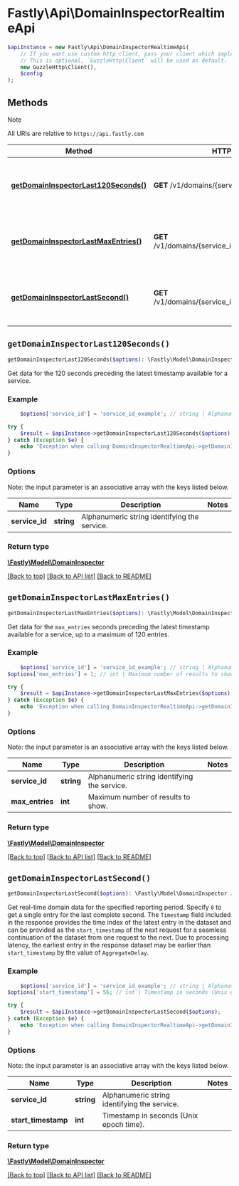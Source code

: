 # Fastly\Api\DomainInspectorRealtimeApi


```php
$apiInstance = new Fastly\Api\DomainInspectorRealtimeApi(
    // If you want use custom http client, pass your client which implements `GuzzleHttp\ClientInterface`.
    // This is optional, `GuzzleHttp\Client` will be used as default.
    new GuzzleHttp\Client(),
    $config
);
```

## Methods

> [!NOTE]
> All URIs are relative to `https://api.fastly.com`

Method | HTTP request | Description
------ | ------------ | -----------
[**getDomainInspectorLast120Seconds()**](DomainInspectorRealtimeApi.md#getDomainInspectorLast120Seconds) | **GET** /v1/domains/{service_id}/ts/h | Get real-time domain data for the last 120 seconds
[**getDomainInspectorLastMaxEntries()**](DomainInspectorRealtimeApi.md#getDomainInspectorLastMaxEntries) | **GET** /v1/domains/{service_id}/ts/h/limit/{max_entries} | Get a limited number of real-time domain data entries
[**getDomainInspectorLastSecond()**](DomainInspectorRealtimeApi.md#getDomainInspectorLastSecond) | **GET** /v1/domains/{service_id}/ts/{start_timestamp} | Get real-time domain data from a specified time


## `getDomainInspectorLast120Seconds()`

```php
getDomainInspectorLast120Seconds($options): \Fastly\Model\DomainInspector // Get real-time domain data for the last 120 seconds
```

Get data for the 120 seconds preceding the latest timestamp available for a service.

### Example
```php
    $options['service_id'] = 'service_id_example'; // string | Alphanumeric string identifying the service.

try {
    $result = $apiInstance->getDomainInspectorLast120Seconds($options);
} catch (Exception $e) {
    echo 'Exception when calling DomainInspectorRealtimeApi->getDomainInspectorLast120Seconds: ', $e->getMessage(), PHP_EOL;
}
```

### Options

Note: the input parameter is an associative array with the keys listed below.

Name | Type | Description  | Notes
------------- | ------------- | ------------- | -------------
**service_id** | **string** | Alphanumeric string identifying the service. |

### Return type

[**\Fastly\Model\DomainInspector**](../Model/DomainInspector.md)

[[Back to top]](#) [[Back to API list]](../../README.md#endpoints)
[[Back to README]](../../README.md)

## `getDomainInspectorLastMaxEntries()`

```php
getDomainInspectorLastMaxEntries($options): \Fastly\Model\DomainInspector // Get a limited number of real-time domain data entries
```

Get data for the `max_entries` seconds preceding the latest timestamp available for a service, up to a maximum of 120 entries.

### Example
```php
    $options['service_id'] = 'service_id_example'; // string | Alphanumeric string identifying the service.
$options['max_entries'] = 1; // int | Maximum number of results to show.

try {
    $result = $apiInstance->getDomainInspectorLastMaxEntries($options);
} catch (Exception $e) {
    echo 'Exception when calling DomainInspectorRealtimeApi->getDomainInspectorLastMaxEntries: ', $e->getMessage(), PHP_EOL;
}
```

### Options

Note: the input parameter is an associative array with the keys listed below.

Name | Type | Description  | Notes
------------- | ------------- | ------------- | -------------
**service_id** | **string** | Alphanumeric string identifying the service. |
**max_entries** | **int** | Maximum number of results to show. |

### Return type

[**\Fastly\Model\DomainInspector**](../Model/DomainInspector.md)

[[Back to top]](#) [[Back to API list]](../../README.md#endpoints)
[[Back to README]](../../README.md)

## `getDomainInspectorLastSecond()`

```php
getDomainInspectorLastSecond($options): \Fastly\Model\DomainInspector // Get real-time domain data from a specified time
```

Get real-time domain data for the specified reporting period. Specify `0` to get a single entry for the last complete second. The `Timestamp` field included in the response provides the time index of the latest entry in the dataset and can be provided as the `start_timestamp` of the next request for a seamless continuation of the dataset from one request to the next. Due to processing latency, the earliest entry in the response dataset may be earlier than `start_timestamp` by the value of `AggregateDelay`.

### Example
```php
    $options['service_id'] = 'service_id_example'; // string | Alphanumeric string identifying the service.
$options['start_timestamp'] = 56; // int | Timestamp in seconds (Unix epoch time).

try {
    $result = $apiInstance->getDomainInspectorLastSecond($options);
} catch (Exception $e) {
    echo 'Exception when calling DomainInspectorRealtimeApi->getDomainInspectorLastSecond: ', $e->getMessage(), PHP_EOL;
}
```

### Options

Note: the input parameter is an associative array with the keys listed below.

Name | Type | Description  | Notes
------------- | ------------- | ------------- | -------------
**service_id** | **string** | Alphanumeric string identifying the service. |
**start_timestamp** | **int** | Timestamp in seconds (Unix epoch time). |

### Return type

[**\Fastly\Model\DomainInspector**](../Model/DomainInspector.md)

[[Back to top]](#) [[Back to API list]](../../README.md#endpoints)
[[Back to README]](../../README.md)
